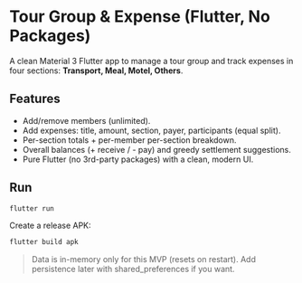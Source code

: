 # Tour Group & Expense (Flutter, No Packages)

A clean Material 3 Flutter app to manage a tour group and track expenses in four sections:
**Transport, Meal, Motel, Others**.

## Features
- Add/remove members (unlimited).
- Add expenses: title, amount, section, payer, participants (equal split).
- Per-section totals + per-member per-section breakdown.
- Overall balances (+ receive / - pay) and greedy settlement suggestions.
- Pure Flutter (no 3rd-party packages) with a clean, modern UI.

## Run
```bash
flutter run
```
Create a release APK:
```bash
flutter build apk
```

> Data is in-memory only for this MVP (resets on restart). Add persistence later with shared_preferences if you want.
